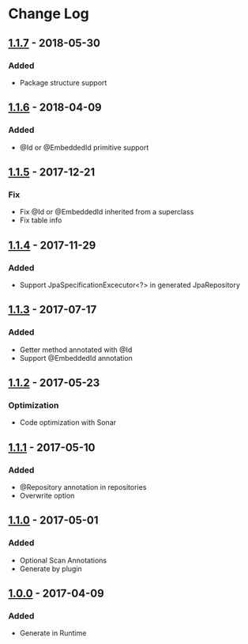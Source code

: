 # Change Log

## [1.1.7] - 2018-05-30
### Added
- Package structure support

## [1.1.6] - 2018-04-09
### Added
- @Id or @EmbeddedId primitive support

## [1.1.5] - 2017-12-21
### Fix
- Fix @Id or @EmbeddedId inherited from a superclass
- Fix table info

## [1.1.4] - 2017-11-29
### Added
- Support JpaSpecificationExcecutor<?> in generated JpaRepository

## [1.1.3] - 2017-07-17
### Added
- Getter method annotated with @Id
- Support @EmbeddedId annotation

## [1.1.2] - 2017-05-23
### Optimization
- Code optimization with Sonar

## [1.1.1] - 2017-05-10
### Added
- @Repository annotation in repositories
- Overwrite option

## [1.1.0] - 2017-05-01
### Added
- Optional Scan Annotations 
- Generate by plugin

## [1.0.0] - 2017-04-09
### Added
- Generate in Runtime

[1.1.7]: https://github.com/cmeza20/spring-data-generator/compare/1.1.6...1.1.7
[1.1.6]: https://github.com/cmeza20/spring-data-generator/compare/1.1.5...1.1.6
[1.1.5]: https://github.com/cmeza20/spring-data-generator/compare/1.1.4...1.1.5
[1.1.4]: https://github.com/cmeza20/spring-data-generator/compare/1.1.3...1.1.4
[1.1.3]: https://github.com/cmeza20/spring-data-generator/compare/1.1.2...1.1.3
[1.1.2]: https://github.com/cmeza20/spring-data-generator/compare/1.1.1...1.1.2
[1.1.1]: https://github.com/cmeza20/spring-data-generator/compare/1.1.0...1.1.1
[1.1.0]: https://github.com/cmeza20/spring-data-generator/compare/1.0.0...1.1.0
[1.0.0]: https://github.com/cmeza20/spring-data-generator/tree/1.0.0
